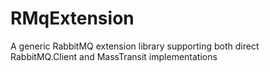 # RMqExtension
A generic RabbitMQ extension library supporting both direct RabbitMQ.Client and MassTransit implementations
